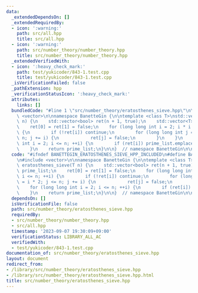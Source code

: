 ```yaml
---
data:
  _extendedDependsOn: []
  _extendedRequiredBy:
  - icon: ':warning:'
    path: src/all.hpp
    title: src/all.hpp
  - icon: ':warning:'
    path: src/number_theory/number_theory.hpp
    title: src/number_theory/number_theory.hpp
  _extendedVerifiedWith:
  - icon: ':heavy_check_mark:'
    path: test/yukicoder/843-1.test.cpp
    title: test/yukicoder/843-1.test.cpp
  _isVerificationFailed: false
  _pathExtension: hpp
  _verificationStatusIcon: ':heavy_check_mark:'
  attributes:
    links: []
  bundledCode: "#line 1 \"src/number_theory/eratosthenes_sieve.hpp\"\n\n\n\n#include\
    \ <vector>\n\nnamespace BanetteGin {\n\ntemplate <class T>\nstd::vector<T> eratosthenes_sieve(T\
    \ n) {\n    std::vector<bool> ret(n + 1, true);\n    std::vector<T> prime_list;\n\
    \    ret[0] = ret[1] = false;\n    for (long long int i = 2; i * i <= n; ++i)\
    \ {\n        if (!ret[i]) continue;\n        for (long long int j = i * 2; j <=\
    \ n; j += i) {\n            ret[j] = false;\n        }\n    }\n    for (long long\
    \ int i = 2; i <= n; ++i) {\n        if (ret[i]) prime_list.emplace_back(i);\n\
    \    }\n    return prime_list;\n}\n\n}  // namespace BanetteGin\n\n\n"
  code: "#ifndef BANETTEGIN_ERATOSTHENES_SIEVE_HPP_INCLUDED\n#define BANETTEGIN_ERATOSTHENES_SIEVE_HPP_INCLUDED\n\
    \n#include <vector>\n\nnamespace BanetteGin {\n\ntemplate <class T>\nstd::vector<T>\
    \ eratosthenes_sieve(T n) {\n    std::vector<bool> ret(n + 1, true);\n    std::vector<T>\
    \ prime_list;\n    ret[0] = ret[1] = false;\n    for (long long int i = 2; i *\
    \ i <= n; ++i) {\n        if (!ret[i]) continue;\n        for (long long int j\
    \ = i * 2; j <= n; j += i) {\n            ret[j] = false;\n        }\n    }\n\
    \    for (long long int i = 2; i <= n; ++i) {\n        if (ret[i]) prime_list.emplace_back(i);\n\
    \    }\n    return prime_list;\n}\n\n}  // namespace BanetteGin\n\n#endif"
  dependsOn: []
  isVerificationFile: false
  path: src/number_theory/eratosthenes_sieve.hpp
  requiredBy:
  - src/number_theory/number_theory.hpp
  - src/all.hpp
  timestamp: '2023-09-07 19:30:09+09:00'
  verificationStatus: LIBRARY_ALL_AC
  verifiedWith:
  - test/yukicoder/843-1.test.cpp
documentation_of: src/number_theory/eratosthenes_sieve.hpp
layout: document
redirect_from:
- /library/src/number_theory/eratosthenes_sieve.hpp
- /library/src/number_theory/eratosthenes_sieve.hpp.html
title: src/number_theory/eratosthenes_sieve.hpp
---
```

